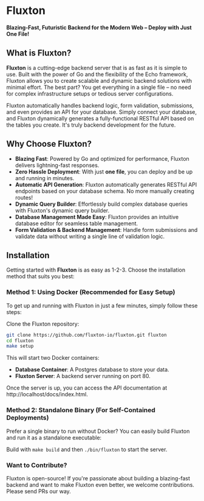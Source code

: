 # Fluxton
**Blazing-Fast, Futuristic Backend for the Modern Web – Deploy with Just One File!**

## What is Fluxton?
**Fluxton** is a cutting-edge backend server that is as fast as it is simple to use. Built with the power of Go and the flexibility of the Echo framework, Fluxton allows you to create scalable and dynamic backend solutions with minimal effort. The best part? You get everything in a single file – no need for complex infrastructure setups or tedious server configurations.

Fluxton automatically handles backend logic, form validation, submissions, and even provides an API for your database. Simply connect your database, and Fluxton dynamically generates a fully-functional RESTful API based on the tables you create. It's truly backend development for the future.

## Why Choose Fluxton?
- **Blazing Fast**: Powered by Go and optimized for performance, Fluxton delivers lightning-fast responses.
- **Zero Hassle Deployment**: With just **one file**, you can deploy and be up and running in minutes.
- **Automatic API Generation**: Fluxton automatically generates RESTful API endpoints based on your database schema. No more manually creating routes!
- **Dynamic Query Builder**: Effortlessly build complex database queries with Fluxton's dynamic query builder.
- **Database Management Made Easy**: Fluxton provides an intuitive database editor for seamless table management.
- **Form Validation & Backend Management**: Handle form submissions and validate data without writing a single line of validation logic.

## Installation

Getting started with **Fluxton** is as easy as 1-2-3. Choose the installation method that suits you best:

### Method 1: Using Docker (Recommended for Easy Setup)
To get up and running with Fluxton in just a few minutes, simply follow these steps:

Clone the Fluxton repository:
```bash
git clone https://github.com/fluxton-io/fluxton.git fluxton
cd fluxton
make setup
   ```
This will start two Docker containers:

- **Database Container**: A Postgres database to store your data.
- **Fluxton Server**: A backend server running on port 80.

Once the server is up, you can access the API documentation at http://localhost/docs/index.html.

### Method 2: Standalone Binary (For Self-Contained Deployments)
Prefer a single binary to run without Docker? You can easily build Fluxton and run it as a standalone executable:

Build with `make build` and then `./bin/fluxton` to start the server.

### Want to Contribute?
Fluxton is open-source! If you're passionate about building a blazing-fast backend and want to make Fluxton even better, we welcome contributions. Please send PRs our way.
